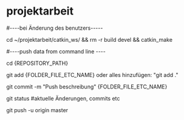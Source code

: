 # projektarbeit
#----bei Änderung des benutzers-----

cd ~/projektarbeit/catkin_ws/ && rm -r build devel && catkin_make

#----push data from command line ----

cd {REPOSITORY_PATH}

git add {FOLDER_FILE_ETC_NAME} oder alles hinzufügen: "git add ."

git commit -m "Push beschreibung" {FOLDER_FILE_ETC_NAME}


git status #aktuelle Änderungen, commits etc


git push -u origin master
